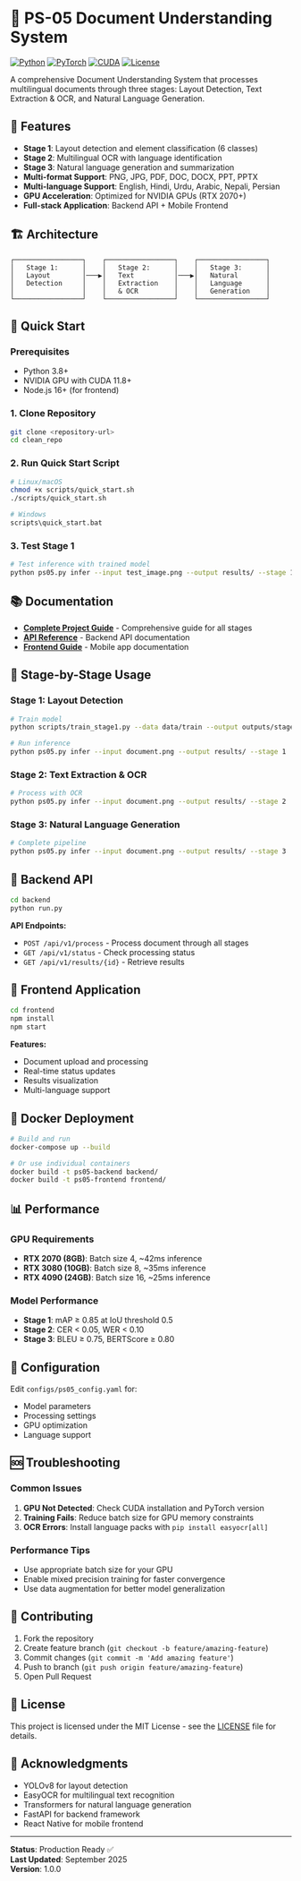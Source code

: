 # 🚀 PS-05 Document Understanding System

[![Python](https://img.shields.io/badge/Python-3.8+-blue.svg)](https://python.org)
[![PyTorch](https://img.shields.io/badge/PyTorch-2.0+-red.svg)](https://pytorch.org)
[![CUDA](https://img.shields.io/badge/CUDA-11.8+-green.svg)](https://developer.nvidia.com/cuda-toolkit)
[![License](https://img.shields.io/badge/License-MIT-yellow.svg)](LICENSE)

A comprehensive Document Understanding System that processes multilingual documents through three stages: Layout Detection, Text Extraction & OCR, and Natural Language Generation.

## 🎯 Features

- **Stage 1**: Layout detection and element classification (6 classes)
- **Stage 2**: Multilingual OCR with language identification
- **Stage 3**: Natural language generation and summarization
- **Multi-format Support**: PNG, JPG, PDF, DOC, DOCX, PPT, PPTX
- **Multi-language Support**: English, Hindi, Urdu, Arabic, Nepali, Persian
- **GPU Acceleration**: Optimized for NVIDIA GPUs (RTX 2070+)
- **Full-stack Application**: Backend API + Mobile Frontend

## 🏗️ Architecture

```
┌─────────────────┐    ┌─────────────────┐    ┌─────────────────┐
│   Stage 1:      │    │   Stage 2:      │    │   Stage 3:      │
│   Layout        │───▶│   Text          │───▶│   Natural       │
│   Detection     │    │   Extraction    │    │   Language      │
│                 │    │   & OCR         │    │   Generation    │
└─────────────────┘    └─────────────────┘    └─────────────────┘
```

## 🚀 Quick Start

### Prerequisites
- Python 3.8+
- NVIDIA GPU with CUDA 11.8+
- Node.js 16+ (for frontend)

### 1. Clone Repository
```bash
git clone <repository-url>
cd clean_repo
```

### 2. Run Quick Start Script
```bash
# Linux/macOS
chmod +x scripts/quick_start.sh
./scripts/quick_start.sh

# Windows
scripts\quick_start.bat
```

### 3. Test Stage 1
```bash
# Test inference with trained model
python ps05.py infer --input test_image.png --output results/ --stage 1
```

## 📚 Documentation

- **[Complete Project Guide](docs/COMPLETE_PROJECT_GUIDE.md)** - Comprehensive guide for all stages
- **[API Reference](backend/README.md)** - Backend API documentation
- **[Frontend Guide](frontend/README.md)** - Mobile app documentation

## 🎯 Stage-by-Stage Usage

### Stage 1: Layout Detection
```bash
# Train model
python scripts/train_stage1.py --data data/train --output outputs/stage1 --epochs 100

# Run inference
python ps05.py infer --input document.png --output results/ --stage 1
```

### Stage 2: Text Extraction & OCR
```bash
# Process with OCR
python ps05.py infer --input document.png --output results/ --stage 2
```

### Stage 3: Natural Language Generation
```bash
# Complete pipeline
python ps05.py infer --input document.png --output results/ --stage 3
```

## 🔌 Backend API

```bash
cd backend
python run.py
```

**API Endpoints:**
- `POST /api/v1/process` - Process document through all stages
- `GET /api/v1/status` - Check processing status
- `GET /api/v1/results/{id}` - Retrieve results

## 📱 Frontend Application

```bash
cd frontend
npm install
npm start
```

**Features:**
- Document upload and processing
- Real-time status updates
- Results visualization
- Multi-language support

## 🐳 Docker Deployment

```bash
# Build and run
docker-compose up --build

# Or use individual containers
docker build -t ps05-backend backend/
docker build -t ps05-frontend frontend/
```

## 📊 Performance

### GPU Requirements
- **RTX 2070 (8GB)**: Batch size 4, ~42ms inference
- **RTX 3080 (10GB)**: Batch size 8, ~35ms inference
- **RTX 4090 (24GB)**: Batch size 16, ~25ms inference

### Model Performance
- **Stage 1**: mAP ≥ 0.85 at IoU threshold 0.5
- **Stage 2**: CER < 0.05, WER < 0.10
- **Stage 3**: BLEU ≥ 0.75, BERTScore ≥ 0.80

## 🔧 Configuration

Edit `configs/ps05_config.yaml` for:
- Model parameters
- Processing settings
- GPU optimization
- Language support

## 🆘 Troubleshooting

### Common Issues
1. **GPU Not Detected**: Check CUDA installation and PyTorch version
2. **Training Fails**: Reduce batch size for GPU memory constraints
3. **OCR Errors**: Install language packs with `pip install easyocr[all]`

### Performance Tips
- Use appropriate batch size for your GPU
- Enable mixed precision training for faster convergence
- Use data augmentation for better model generalization

## 🤝 Contributing

1. Fork the repository
2. Create feature branch (`git checkout -b feature/amazing-feature`)
3. Commit changes (`git commit -m 'Add amazing feature'`)
4. Push to branch (`git push origin feature/amazing-feature`)
5. Open Pull Request

## 📝 License

This project is licensed under the MIT License - see the [LICENSE](LICENSE) file for details.

## 🙏 Acknowledgments

- YOLOv8 for layout detection
- EasyOCR for multilingual text recognition
- Transformers for natural language generation
- FastAPI for backend framework
- React Native for mobile frontend

---

**Status**: Production Ready ✅  
**Last Updated**: September 2025  
**Version**: 1.0.0
